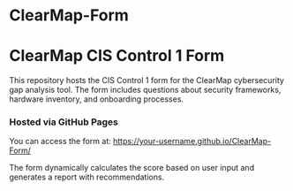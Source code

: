 # ClearMap-Form

# ClearMap CIS Control 1 Form

This repository hosts the CIS Control 1 form for the ClearMap cybersecurity gap analysis tool. The form includes questions about security frameworks, hardware inventory, and onboarding processes.

### Hosted via GitHub Pages
You can access the form at: https://your-username.github.io/ClearMap-Form/

The form dynamically calculates the score based on user input and generates a report with recommendations.
